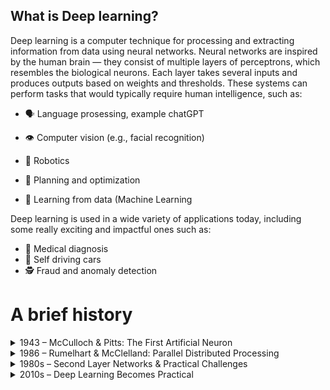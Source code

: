 ## What is Deep learning?

Deep learning is a computer technique for processing and extracting information from data using neural networks. Neural networks are inspired by the human brain — they consist of multiple layers of perceptrons, which resembles the biological neurons. Each layer takes several inputs and produces outputs based on weights and thresholds.
These systems can perform tasks that would typically require human intelligence, such as:
- 🗣️ Language prosessing, example chatGPT

- 👁️ Computer vision (e.g., facial recognition)

- 🤖 Robotics

- 🧮 Planning and optimization

- 🧠 Learning from data (Machine Learning

Deep learning is used in a wide variety of applications today, including some really exciting and impactful ones such as:

- 🏥 Medical diagnosis
- 🚙 Self driving cars
- 🕵️ Fraud and anomaly detection

# A brief history

<details> <summary> 1943 – McCulloch & Pitts: The First Artificial Neuron</summary>
In 1943, Warren McCulloch and Walter Pitts introduced the first mathematical model of a neuron.

</details> <details> <summary> 1986 – Rumelhart & McClelland: Parallel Distributed Processing</summary>
In 1986, Rumelhart, McClelland, and the PDP Group published Parallel Distributed Processing, emphasizing how the brain's structure could inspire smarter computation.
They introduced the concept of distributed representations and multi-layer learning, key ideas for deep learning.

</details> <details> <summary> 1980s – Second Layer Networks & Practical Challenges</summary>
Throughout the 1980s, networks with a second hidden layer became more common, enabling approximation of complex functions.
However, these networks were often too large and slow to train.

</details> <details> <summary> 2010s – Deep Learning Becomes Practical</summary>
Only recently, with better hardware, more data, and smarter algorithms, could we train deep networks effectively.
Today, neural networks can finally perform tasks like image recognition and language generation at human levels.

</details>

